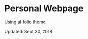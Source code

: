 # Personal Webpage

Using [al-folio](https://github.com/alshedivat/al-folio) theme.

Updated: Sept 30, 2018
